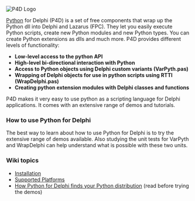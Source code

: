 ![P4D Logo](https://github.com/pyscripter/python4delphi/wiki/Images/Python4Delphi(wide-transparent).png)

[Python](https://www.python.org) for Delphi (P4D) is a set of free components that wrap up the Python dll into Delphi and Lazarus (FPC). They let you easily execute Python scripts, create new Python modules and new Python types. You can create Python extensions as dlls and much more.  P4D provides different levels of functionality:

  * **Low-level access to the python API**
  * **High-level bi-directional interaction with Python**
  * **Access to Python objects using Delphi custom variants (VarPyth.pas)**
  * **Wrapping of Delphi objects for use in python scripts using RTTI (WrapDelphi.pas)**
  * **Creating python extension modules with Delphi classes and functions**

P4D makes it very easy to use python as a scripting language for Delphi applications.  It comes with an extensive range of demos and tutorials.

### How to use Python for Delphi ###

The best way to learn about how to use Python for Delphi is to try the extensive range of demos available.  Also studying the unit tests for VarPyth and WrapDelphi can help understand what is possible with these two units.

### Wiki topics ###
- [Installation](https://github.com/pyscripter/python4delphi/wiki/Installation)
- [Supported Platforms](https://github.com/pyscripter/python4delphi/wiki/SupportedPlatforms)
- [How Python for Delphi finds your Python distribution](https://github.com/pyscripter/python4delphi/wiki/FindingPython) (read before trying the demos)
